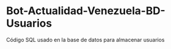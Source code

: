 # Bot-Actualidad-Venezuela-BD-Usuarios
Código SQL usado en la base de datos para almacenar usuarios
